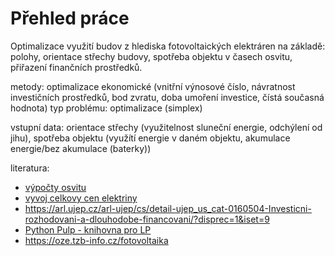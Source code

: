 # Přehled práce

Optimalizace využití budov z hlediska fotovoltaických elektráren na základě: polohy, orientace střechy budovy, spotřeba objektu v časech osvitu, přiřazení finančních prostředků.

metody: optimalizace ekonomické (vnitřní výnosové číslo, návratnost investičních prostředků, bod zvratu, doba umoření investice, čístá současná hodnota)
typ problému: optimalizace (simplex)

vstupní data: orientace střechy (využitelnost sluneční energie, odchýlení od jihu), spotřeba objektu (využítí energie v daném objektu, akumulace energie/bez akumulace (baterky))

literatura:

- [výpočty osvitu](https://oze.tzb-info.cz/fotovoltaika)
- [vyvoj celkovy cen elektriny](https://kalkulator.tzb-info.cz/cz/vyvoj-celkovych-cen-elektriny)
- <https://arl.ujep.cz/arl-ujep/cs/detail-ujep_us_cat-0160504-Investicni-rozhodovani-a-dlouhodobe-financovani/?disprec=1&iset=9>
- [Python Pulp - knihovna pro LP](https://coin-or.github.io/pulp/)
- <https://oze.tzb-info.cz/fotovoltaika>
